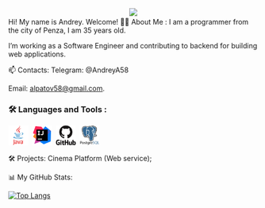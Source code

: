 <div id="header" align="center">
  <img src="https://media.giphy.com/media/M9gbBd9nbDrOTu1Mqx/giphy.gif" width="100"/>
</div>
Hi! My name is Andrey. Welcome!
👨‍💻 About Me :
I am a programmer from the city of Penza, I am 35 years old.

I’m working as a Software Engineer and contributing to backend for building web applications.

📫 Contacts:
 Telegram: @AndreyA58

Email: alpatov58@gmail.com.

### :hammer_and_wrench: Languages and Tools :
<div>
  <img src="https://github.com/devicons/devicon/blob/master/icons/java/java-original-wordmark.svg" title="Java" alt="Java" width="40" height="40"/>&nbsp;
  <img src="https://github.com/devicons/devicon/blob/master/icons/intellij/intellij-original.svg" title="Intellij" alt="Intellij" width="40" height="40"/>&nbsp;
  <img src="https://github.com/devicons/devicon/blob/master/icons/github/github-original-wordmark.svg" title="Github" alt="Github" width="40" height="40"/>&nbsp;
  <img src="https://github.com/devicons/devicon/blob/master/icons/postgresql/postgresql-original-wordmark.svg" title="Postgresql" alt="Postgresql" width="40" height="40"/>&nbsp;
</div>


🛠️ Projects:
Cinema Platform (Web service);

📊 My GitHub Stats:

[![Top Langs](https://github-readme-stats.vercel.app/api/top-langs/?username=AndreyZorr&layout=compact)](https://github.com/AndreyZorr/github-readme-stats)
